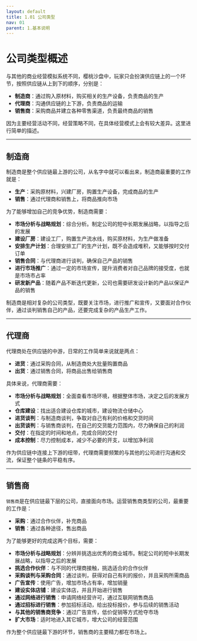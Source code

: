 ```yaml
---
layout: default
title: 1.01 公司类型
nav: 01
parent: 1.基本说明
---
```



# 公司类型概述
与其他的商业经营模拟系统不同，樱桃沙盘中，玩家只会扮演供应链上的一个环节，按照供应链从上到下的顺序，分别是：

* **制造商**：通过购入原材料，购买相关的生产设备，负责商品的生产
* **代理商**：沟通供应链的上下游，负责商品的运输
* **销售商**：采购商品并建立各种零售渠道，负责最终商品的销售

因为主要经营活动不同，经营策略不同，在具体经营模式上会有较大差异。这里进行简单的描述。


----------------------------------------------------------


## 制造商
制造商是整个供应链最上游的公司，从名字中就可以看出来，制造商最重要的工作就是：

* **生产**：采购原材料，兴建厂房，购置生产设备，完成商品的生产
* **销售**：通过代理商和销售上，将商品推向市场

为了能够增加自己的竞争优势，制造商需要：

* **市场分析与战略规划**：综合分析。制定公司的短中长期发展战略，以指导之后的发展
* **建设厂房**：建设工厂，购置生产流水线，购买原材料，为生产做准备
* **安排生产计划**：合理安排工厂的生产计划，既不会造成堆积，又能够按时交付订单
* **销售合同**：与代理商进行谈判，确保自己产品的销售
* **进行市场推广**：通过一定的市场宣传，提升消费者对自己品牌的接受度，也就是市场市占率
* **研发新产品**：随着产品不断迭代更新，公司也需要研发设计新的产品以保证产品的销售

制造商是相对复杂的公司类型，既要关注市场，进行推广和宣传，又要面对合作伙伴，通过谈判销售自己的产品，还要完成复杂的产品生产工作。


----------------------------------------------------------


## 代理商
代理商处在供应链的中游，日常的工作简单来说就是两点：

* **进货**：通过采购合同，从制造商处大批量购置商品
* **出货**：通过销售合同，将商品出售给销售商

具体来说，代理商需要：

* **市场分析与战略规划**：全面查看市场环境，根据整体市场，决定之后的发展方式
* **仓库建设**：找出适合建设仓库的城市，建设物流仓储中心
* **进货谈判**：与制造商谈判，争取对自己有利的价格和交货时间
* **出货谈判**：与销售商谈判，在自己的交货能力范围内，尽力确保自己的利润
* **交付**：在指定的时间和地点，完成合同的交付
* **成本控制**：尽力控制成本，减少不必要的开支，以增加净利润

作为供应链中连接上下游的纽带，代理商需要频繁的与其他的公司进行沟通和交流，保证整个链条的平稳有序。


----------------------------------------------------------


## 销售商
`销售商`是在供应链最下层的公司，直接面向市场。运营销售商类型的公司，最重要的工作是：

* **采购**：通过合作伙伴，补充商品
* **销售**：通过各种途径，售出商品

为了能够更好的完成这两个目标，需要：

* **市场分析与战略规划**：分辨并挑选出优秀的商业城市。制定公司的短中长期发展战略，以指导之后的发展
* **挑选合作伙伴**：与不同的代理商接触，挑选适合的合作伙伴
* **采购谈判与采购合同**：通过谈判，获得对自己有利的报价，并且采购所需商品
* **广告宣传**：使用广告，增加市场占有率，增加销量
* **建设实体店铺**：建设实体店，并且开始进行销售
* **通过网络进行销售**：申请网络经营许可，通过互联网销售商品
* **通过招标进行销售**：参加招标活动，给出投标报价，参与后续的销售活动
* **与其他的销售商竞争**：通过广告宣传，低价促销等方式抢夺市场
* **扩大市场**：适时地进入其它城市，增大公司的经营范围

作为整个供应链最下游的环节，销售商的主要精力都在市场上。